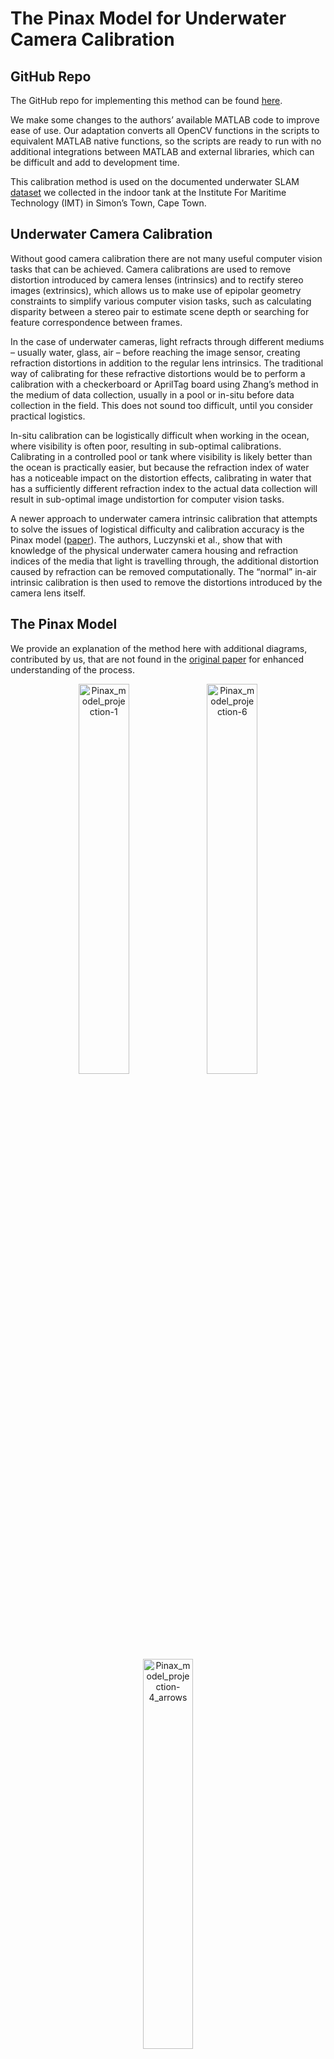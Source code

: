 # The Pinax Model for Underwater Camera Calibration

## GitHub Repo
The GitHub repo for implementing this method can be found [here](https://github.com/adriennewinter/Pinax-Camera-Model).

We make some changes to the authors’ available MATLAB code to improve ease of use. Our adaptation converts all OpenCV functions in the scripts to equivalent MATLAB native functions, so the scripts are ready to run with no additional integrations between MATLAB and external libraries, which can be difficult and add to development time.

This calibration method is used on the documented underwater SLAM [dataset](https://github.com/African-Robotics-Unit/Ship-Hull-Vinyl-Dataset) we collected in the indoor tank at the Institute For Maritime Technology (IMT) in Simon’s Town, Cape Town.

## Underwater Camera Calibration
Without good camera calibration there are not many useful computer vision tasks that can be achieved. Camera calibrations are used to remove
distortion introduced by camera lenses (intrinsics) and to rectify stereo images (extrinsics), which allows us to make use of epipolar geometry constraints to simplify various computer vision tasks, such as calculating disparity between a stereo pair to estimate scene depth or searching for feature correspondence between frames.

In the case of underwater cameras, light refracts through different mediums – usually water, glass, air – before reaching the image sensor, creating refraction distortions in addition to the regular lens intrinsics. The traditional way of calibrating for these refractive distortions would be to perform a calibration with a checkerboard or AprilTag board using Zhang’s method in the medium of data collection, usually in a pool or in-situ before data collection in the field. This does not sound too difficult, until you consider practical logistics.

In-situ calibration can be logistically difficult when working in the ocean, where visibility is often poor, resulting in sub-optimal calibrations. Calibrating in a controlled pool or tank where visibility is likely better than the ocean is practically easier, but because the refraction index of water has a noticeable impact on the distortion effects, calibrating in water that has a sufficiently different refraction index to the actual data collection will result in sub-optimal image undistortion for computer vision tasks.

A newer approach to underwater camera intrinsic calibration that attempts to solve the issues of logistical difficulty and calibration accuracy is the Pinax model ([paper](https://www.sciencedirect.com/science/article/pii/S0029801817300434)). The authors, Luczynski et al., show that with knowledge of the physical underwater camera housing and refraction indices of the media that light is travelling through, the additional distortion caused by refraction can be removed computationally. The “normal” in-air intrinsic calibration is then used to remove the distortions introduced by the camera lens itself.

## The Pinax Model
We provide an explanation of the method here with additional diagrams, contributed by us, that are not found in the [original paper](https://www.sciencedirect.com/science/article/pii/S0029801817300434) for enhanced understanding of the process. 

<p align="center" width="100%">
  <img width="40%" alt="Pinax_model_projection-1" src="https://github.com/user-attachments/assets/eb8e75fb-25ce-40a2-af21-26038457d69e" />
  <img width="40%" alt="Pinax_model_projection-6" src="https://github.com/user-attachments/assets/a6938ac6-64ce-4d76-a249-8ccad5e278f7" />
  <img width="40%" alt="Pinax_model_projection-4_arrows" src="https://github.com/user-attachments/assets/ab362c89-8496-456d-a1e7-d3765305b7bd" />
</p>
